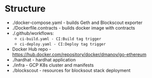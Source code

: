 # Structure

- ./docker-compose.yaml - builds Geth and Blockscout exporter
- ./Dockerfile.contracts - builds docker image with contracts
- ./.github/workflows:
  - ``ci-build.yaml - CI:Build tag trigger``
  - ``ci-deploy.yaml - CI:Deploy tag trigger``
- Docker Hub repo - https://hub.docker.com/repository/docker/dmanov/go-ethereum
- ./hardhat - hardhat application
- ./infra - GCP K8s cluster and manifests
- ./blockscout - resources for blocksout stack deployment

